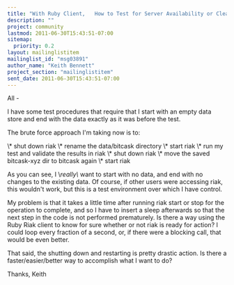 ```yaml
---
title: "With Ruby Client,	How to Test for Server Availability or Clear All Data?"
description: ""
project: community
lastmod: 2011-06-30T15:43:51-07:00
sitemap:
  priority: 0.2
layout: mailinglistitem
mailinglist_id: "msg03891"
author_name: "Keith Bennett"
project_section: "mailinglistitem"
sent_date: 2011-06-30T15:43:51-07:00
---
```



All -

I have some test procedures that require that I start with an empty data store 
and end with the data exactly as it was before the test.

The brute force approach I'm taking now is to:

\\* shut down riak
\\* rename the data/bitcask directory
\\* start riak
\\* run my test and validate the results in riak
\\* shut down riak
\\* move the saved bitcask-xyz dir to bitcask again
\\* start riak

As you can see, I \\*really\\* want to start with no data, and end with no changes 
to the existing data. Of course, if other users were accessing riak, this 
wouldn't work, but this is a test environment over which I have control.

My problem is that it takes a little time after running riak start or stop for 
the operation to complete, and so I have to insert a sleep afterwards so that 
the next step in the code is not performed prematurely. Is there a way using 
the Ruby Riak client to know for sure whether or not riak is ready for action? 
I could loop every fraction of a second, or, if there were a blocking call, 
that would be even better.

That said, the shutting down and restarting is pretty drastic action. Is there 
a faster/easier/better way to accomplish what I want to do?

Thanks,
Keith


